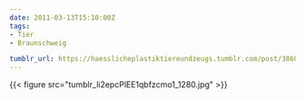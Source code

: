 ```yaml
---
date: 2011-03-13T15:10:00Z
tags:
- Tier
- Braunschweig

tumblr_url: https://haesslicheplastiktiereundzeugs.tumblr.com/post/3860951268
---
```

{{< figure src="tumblr_li2epcPlEE1qbfzcmo1_1280.jpg" >}}
